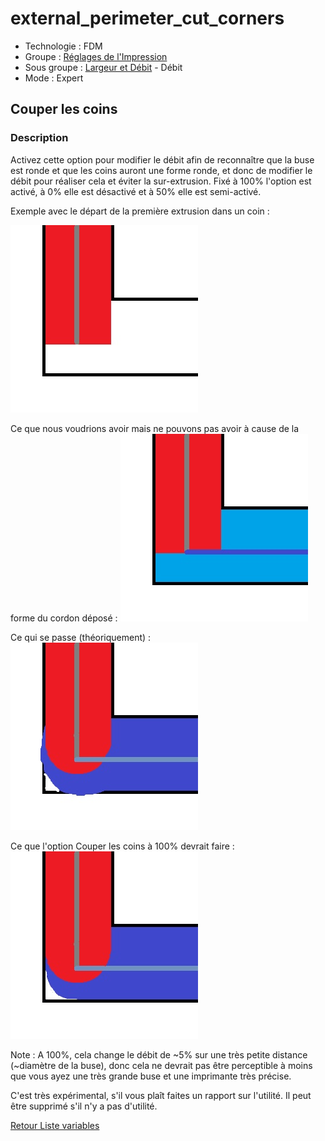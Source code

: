 # external_perimeter_cut_corners

* Technologie : FDM
* Groupe : [Réglages de l'Impression](../print_settings/print_settings.md)
* Sous groupe : [Largeur et Débit](../print_settings/print_settings.md#largeur-et-débit) - Débit
* Mode : Expert

## Couper les coins

### Description

Activez cette option pour modifier le débit afin de reconnaître que la buse est ronde et que les coins auront une forme ronde, et donc de modifier le débit pour réaliser cela et éviter la sur-extrusion. Fixé à 100% l'option est activé, à 0%  elle est désactivé et à 50% elle est semi-activé.

Exemple avec le départ de la première extrusion dans un coin :

![première extrusion dans un coin](images/external_perimeter_cut_corners/cut_corner_1.jpg)

Ce que nous voudrions avoir mais ne pouvons pas avoir à cause de la forme du cordon déposé :
![ce que nous voulons mais ne pouvons pas avoir](images/external_perimeter_cut_corners/cut_corner_2.jpg)

Ce qui se passe (théoriquement) :
![ce qui se passe (théoriquement)](images/external_perimeter_cut_corners/cut_corner_3.jpg)


Ce que l'option Couper les coins à 100% devrait faire :
![ce que cut_corners à 100% devrait faire](images/external_perimeter_cut_corners/cut_corner_4.jpg)


Note : A 100%, cela change le débit de ~5% sur une très petite distance (~diamètre de la buse), donc cela ne devrait pas être perceptible à moins que vous ayez une très grande buse et une imprimante très précise.

C'est très expérimental, s'il vous plaît faites un rapport sur l'utilité. Il peut être supprimé s'il n'y a pas d'utilité.

[Retour Liste variables](variable_list.md)